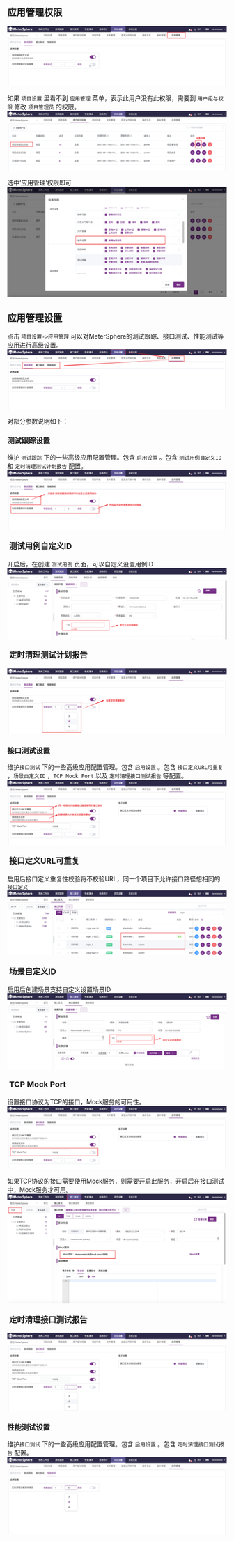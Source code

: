 ## 应用管理权限
![!项目设置](../../img/project_management/应用管理权限1.png)

如果 `项目设置` 里看不到 `应用管理` 菜单，表示此用户没有此权限，需要到 `用户组与权限` 修改 `项目管理员` 的权限。
![!项目设置](../../img/project_management/应用管理权限2.png)

选中‘应用管理’权限即可
![!项目设置](../../img/project_management/应用管理权限3.png)

## 应用管理设置
点击 `项目设置->应用管理` 可以对MeterSphere的测试跟踪、接口测试、性能测试等应用进行高级设置。
![!项目设置](../../img/project_management/应用管理1.png)

对部分参数说明如下：

### 测试跟踪设置
维护 `测试跟踪` 下的一些高级应用配置管理。包含 `启用设置` 。包含 `测试用例自定义ID` 和 `定时清理测试计划报告` 配置。
![!项目设置](../../img/project_management/测试跟踪设置1.png)

#### <font size=4> 测试用例自定义ID </font>
开启后，在创建 `测试用例` 页面，可以自定义设置用例ID
![!项目设置](../../img/project_management/测试跟踪设置2.png)

#### <font size=4> 定时清理测试计划报告 </font>
![!项目设置](../../img/project_management/测试跟踪设置3.png)

### 接口测试设置
维护`接口测试` 下的一些高级应用配置管理。包含 `启用设置` 。包含 `接口定义URL可重复` ，`场景自定义ID` ，`TCP Mock Port` 以及 `定时清理接口测试报告` 等配置。
![!项目设置](../../img/project_management/接口测试设置1.png)

####  <font size=4> 接口定义URL可重复 </font>
启用后接口定义重复性校验将不校验URL，同一个项目下允许接口路径想相同的 `接口定义` 
![!项目设置](../../img/project_management/接口测试设置2.png)

#### <font size=4> 场景自定义ID </font>
启用后创建场景支持自定义设置场景ID
![!项目设置](../../img/project_management/接口测试设置3.png)

#### <font size=4> TCP Mock Port </font>
设置接口协议为TCP的接口，Mock服务的可用性。
![!项目设置](../../img/project_management/接口测试设置4.png)

如果TCP协议的接口需要使用Mock服务，则需要开启此服务，开启后在接口测试中，Mock服务才可用。
![!项目设置](../../img/project_management/接口测试设置5.png)

#### <font size=4> 定时清理接口测试报告 </font>
![!项目设置](../../img/project_management/接口测试设置6.png)

### 性能测试设置
维护`接口测试` 下的一些高级应用配置管理。包含 `启用设置` 。包含 `定时清理接口测试报告` 配置。
![!项目设置](../../img/project_management/性能测试设置.png)
